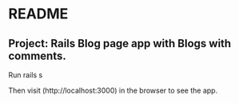 
# README
## Project: Rails Blog page app with Blogs with comments.





 Run rails s

Then visit (http://localhost:3000) in the browser to see the app.

